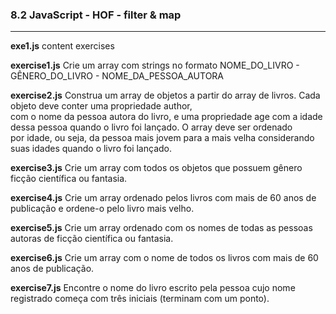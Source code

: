 <h3>8.2 JavaScript - HOF - filter & map</h3>


---


<strong>exe1.js</strong> content exercises

<strong>exercise1.js</strong> Crie um array com strings no formato NOME_DO_LIVRO - GÊNERO_DO_LIVRO - NOME_DA_PESSOA_AUTORA

<strong>exercise2.js</strong> Construa um array de objetos a partir do array de livros. Cada objeto deve conter uma propriedade author,<br>
com o nome da pessoa autora do livro, e uma propriedade age com a idade dessa pessoa quando o livro foi lançado. O array deve ser ordenado<br>
por idade, ou seja, da pessoa mais jovem para a mais velha considerando suas idades quando o livro foi lançado.

<strong>exercise3.js</strong> Crie um array com todos os objetos que possuem gênero ficção científica ou fantasia.

<strong>exercise4.js</strong> Crie um array ordenado pelos livros com mais de 60 anos de publicação e ordene-o pelo livro mais velho.

<strong>exercise5.js</strong> Crie um array ordenado com os nomes de todas as pessoas autoras de ficção científica ou fantasia.

<strong>exercise6.js</strong> Crie um array com o nome de todos os livros com mais de 60 anos de publicação.

<strong>exercise7.js</strong> Encontre o nome do livro escrito pela pessoa cujo nome registrado começa com três iniciais (terminam com um ponto).